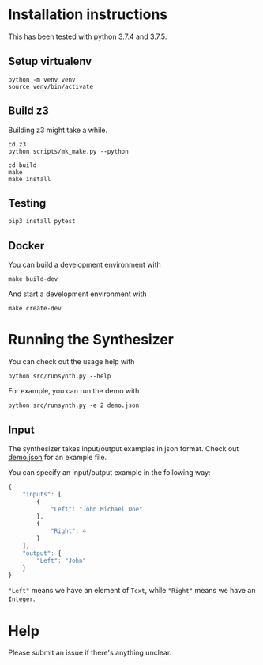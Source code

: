 # Installation instructions

This has been tested with python 3.7.4 and 3.7.5.

## Setup virtualenv

```
python -m venv venv
source venv/bin/activate
```

## Build z3

Building z3 might take a while.

```
cd z3
python scripts/mk_make.py --python

cd build
make
make install
```

## Testing

```
pip3 install pytest
```

## Docker

You can build a development environment with

```
make build-dev
```

And start a development environment with

```
make create-dev
```

# Running the Synthesizer

You can check out the usage help with

```
python src/runsynth.py --help
```

For example, you can run the demo with

```
python src/runsynth.py -e 2 demo.json
```

## Input

The synthesizer takes input/output examples in json format. Check out
[demo.json](./demo.json) for an example file.

You can specify an input/output example in the following way:

```javascript
{
    "inputs": [
        {
            "Left": "John Michael Doe"
        },
        {
            "Right": 4
        }
    ],
    "output": {
        "Left": "John"
    }
}
```

`"Left"` means we have an element of `Text`, while `"Right"` means we
have an `Integer`.

# Help

Please submit an issue if there's anything unclear.
